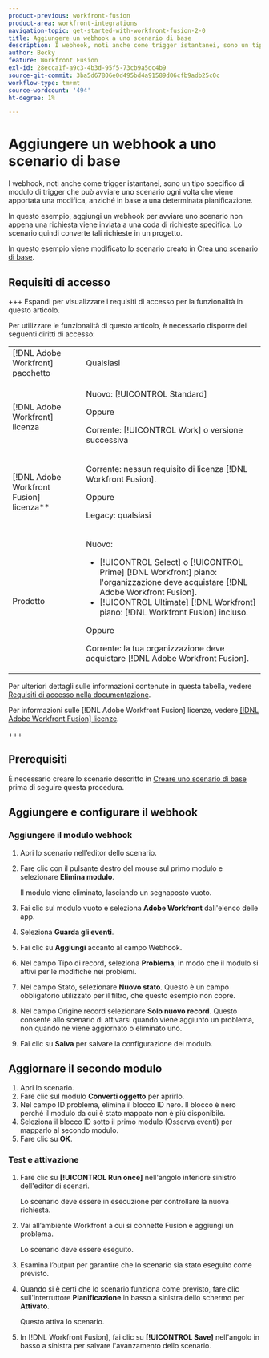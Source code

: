 ```yaml
---
product-previous: workfront-fusion
product-area: workfront-integrations
navigation-topic: get-started-with-workfront-fusion-2-0
title: Aggiungere un webhook a uno scenario di base
description: I webhook, noti anche come trigger istantanei, sono un tipo specifico di modulo di trigger che può avviare uno scenario ogni volta che viene apportata una modifica, anziché in base a una determinata pianificazione.
author: Becky
feature: Workfront Fusion
exl-id: 28ecca1f-a9c3-4b3d-95f5-73cb9a5dc4b9
source-git-commit: 3ba5d67806e0d495bd4a91589d06cfb9adb25c0c
workflow-type: tm+mt
source-wordcount: '494'
ht-degree: 1%

---
```


# Aggiungere un webhook a uno scenario di base

I webhook, noti anche come trigger istantanei, sono un tipo specifico di modulo di trigger che può avviare uno scenario ogni volta che viene apportata una modifica, anziché in base a una determinata pianificazione.

In questo esempio, aggiungi un webhook per avviare uno scenario non appena una richiesta viene inviata a una coda di richieste specifica. Lo scenario quindi converte tali richieste in un progetto.

In questo esempio viene modificato lo scenario creato in [Crea uno scenario di base](/help/workfront-fusion/build-practice-scenarios/create-basic-scenario.md).

## Requisiti di accesso

+++ Espandi per visualizzare i requisiti di accesso per la funzionalità in questo articolo.

Per utilizzare le funzionalità di questo articolo, è necessario disporre dei seguenti diritti di accesso:

<table style="table-layout:auto">
 <col> 
 <col> 
 <tbody> 
  <tr> 
   <td role="rowheader">[!DNL Adobe Workfront] pacchetto</td> 
   <td> <p>Qualsiasi</p> </td> 
  </tr> 
  <tr data-mc-conditions=""> 
   <td role="rowheader">[!DNL Adobe Workfront] licenza</td> 
   <td> <p>Nuovo: [!UICONTROL Standard]</p><p>Oppure</p><p>Corrente: [!UICONTROL Work] o versione successiva</p> </td> 
  </tr> 
  <tr> 
   <td role="rowheader">[!DNL Adobe Workfront Fusion] licenza**</td> 
   <td>
   <p>Corrente: nessun requisito di licenza [!DNL Workfront Fusion].</p>
   <p>Oppure</p>
   <p>Legacy: qualsiasi </p>
   </td> 
  </tr> 
  <tr> 
   <td role="rowheader">Prodotto</td> 
   <td>
   <p>Nuovo:</p> <ul><li>[!UICONTROL Select] o [!UICONTROL Prime] [!DNL Workfront] piano: l'organizzazione deve acquistare [!DNL Adobe Workfront Fusion].</li><li>[!UICONTROL Ultimate] [!DNL Workfront] piano: [!DNL Workfront Fusion] incluso.</li></ul>
   <p>Oppure</p>
   <p>Corrente: la tua organizzazione deve acquistare [!DNL Adobe Workfront Fusion].</p>
   </td> 
  </tr>
 </tbody> 
</table>

Per ulteriori dettagli sulle informazioni contenute in questa tabella, vedere [Requisiti di accesso nella documentazione](/help/workfront-fusion/references/licenses-and-roles/access-level-requirements-in-documentation.md).

Per informazioni sulle [!DNL Adobe Workfront Fusion] licenze, vedere [[!DNL Adobe Workfront Fusion] licenze](/help/workfront-fusion/set-up-and-manage-workfront-fusion/licensing-operations-overview/license-automation-vs-integration.md).

+++

## Prerequisiti

È necessario creare lo scenario descritto in [Creare uno scenario di base](/help/workfront-fusion/build-practice-scenarios/create-basic-scenario.md) prima di seguire questa procedura.

## Aggiungere e configurare il webhook


### Aggiungere il modulo webhook

1. Apri lo scenario nell’editor dello scenario.
1. Fare clic con il pulsante destro del mouse sul primo modulo e selezionare **Elimina modulo**.

   Il modulo viene eliminato, lasciando un segnaposto vuoto.

1. Fai clic sul modulo vuoto e seleziona **Adobe Workfront** dall&#39;elenco delle app.
1. Seleziona **Guarda gli eventi**.
1. Fai clic su **Aggiungi** accanto al campo Webhook.
1. Nel campo Tipo di record, seleziona **Problema**, in modo che il modulo si attivi per le modifiche nei problemi.
1. Nel campo Stato, selezionare **Nuovo stato**. Questo è un campo obbligatorio utilizzato per il filtro, che questo esempio non copre.
1. Nel campo Origine record selezionare **Solo nuovo record**. Questo consente allo scenario di attivarsi quando viene aggiunto un problema, non quando ne viene aggiornato o eliminato uno.
1. Fai clic su **Salva** per salvare la configurazione del modulo.

## Aggiornare il secondo modulo

1. Apri lo scenario.
1. Fare clic sul modulo **Converti oggetto** per aprirlo.
1. Nel campo ID problema, elimina il blocco ID nero. Il blocco è nero perché il modulo da cui è stato mappato non è più disponibile.
1. Seleziona il blocco ID sotto il primo modulo (Osserva eventi) per mapparlo al secondo modulo.
1. Fare clic su **OK**.



### Test e attivazione

1. Fare clic su **[!UICONTROL Run once]** nell&#39;angolo inferiore sinistro dell&#39;editor di scenari.

   Lo scenario deve essere in esecuzione per controllare la nuova richiesta.
1. Vai all’ambiente Workfront a cui si connette Fusion e aggiungi un problema.

   Lo scenario deve essere eseguito.
1. Esamina l’output per garantire che lo scenario sia stato eseguito come previsto.
1. Quando si è certi che lo scenario funziona come previsto, fare clic sull&#39;interruttore **Pianificazione** in basso a sinistra dello schermo per **Attivato**.

   Questo attiva lo scenario.
1. In [!DNL Workfront Fusion], fai clic su **[!UICONTROL Save]** nell&#39;angolo in basso a sinistra per salvare l&#39;avanzamento dello scenario.
